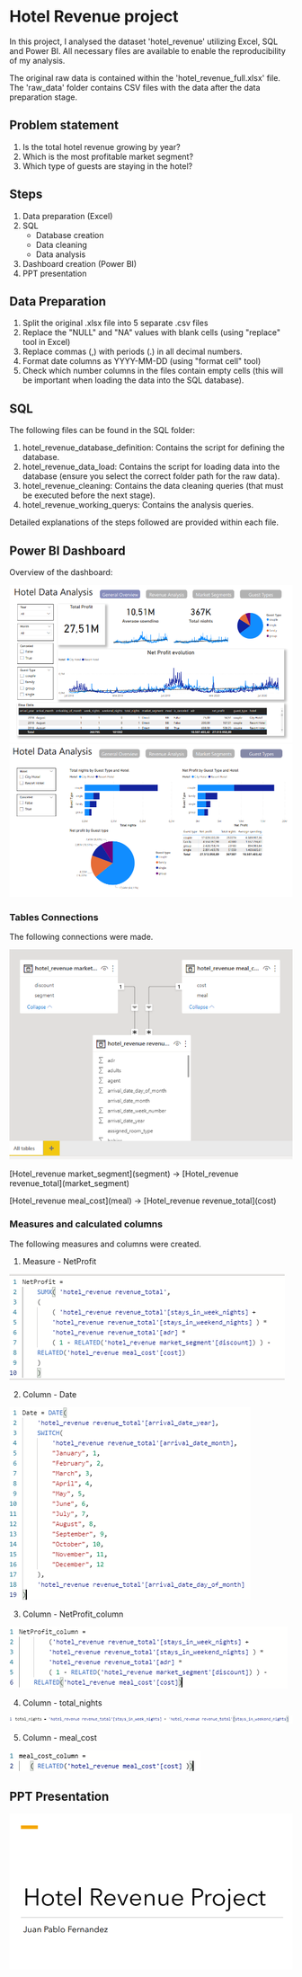 # Hotel Revenue project

In this project, I analysed the dataset 'hotel_revenue' utilizing Excel, SQL and Power BI. All necessary files are available to enable the reproducibility of my analysis.

The original raw data is contained within the 'hotel_revenue_full.xlsx' file. The 'raw_data' folder contains CSV files with the data after the data preparation stage.

## Problem statement

1. Is the total hotel revenue growing by year?
2. Which is the most profitable market segment?
3. Which type of guests are staying in the hotel?

## Steps

1. Data preparation (Excel)
2. SQL
   - Database creation
   - Data cleaning
   - Data analysis
4. Dashboard creation (Power BI)
5. PPT presentation

## Data Preparation

1. Split the original .xlsx file into 5 separate .csv files
2. Replace the "NULL" and "NA" values with blank cells (using "replace" tool in Excel)
3. Replace commas (,) with periods (.) in all decimal numbers.
4. Format date columns as YYYY-MM-DD (using "format cell" tool)
5. Check which number columns in the files contain empty cells (this will be important when loading the data into the SQL database).

## SQL

The following files can be found in the SQL folder:
1. hotel_revenue_database_definition: Contains the script for defining the database.
2. hotel_revenue_data_load: Contains the script for loading data into the database (ensure you select the correct folder path for the raw data).
3. hotel_revenue_cleaning: Contains the data cleaning queries (that must be executed before the next stage).
4. hotel_revenue_working_querys: Contains the analysis queries.

Detailed explanations of the steps followed are provided within each file.

## Power BI Dashboard

Overview of the dashboard:

![alt text](04.%20images/dashboard.png)
![alt text](04.%20images/dashboard2.png)

### Tables Connections

The following connections were made.

![alt text](04.%20images/tables_connections.png)

\[Hotel_revenue market_segment](segment) -> \[Hotel_revenue revenue_total](market_segment)

\[Hotel_revenue meal_cost](meal) -> \[Hotel_revenue revenue_total](cost)

### Measures and calculated columns

The following measures and columns were created.

1. Measure - NetProfit

![alt text](04.%20images/measure_net_profit.png)

2. Column - Date

![alt text](04.%20images/column_date.png)

3. Column - NetProfit_column

![alt text](04.%20images/column_net_profit.png)

4. Column - total_nights

![alt text](04.%20images/column_total_nights.png)

5. Column - meal_cost

![alt text](04.%20images/column_meal_cost.png)

## PPT Presentation

![alt text](04.%20images/ppt1.png)
